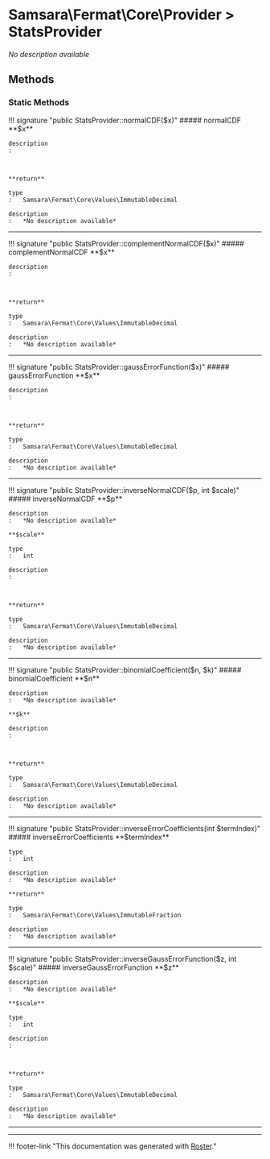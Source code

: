 # Samsara\Fermat\Core\Provider > StatsProvider

*No description available*


## Methods


### Static Methods

!!! signature "public StatsProvider::normalCDF($x)"
    ##### normalCDF
    **$x**

    description
    :   
    
    

    **return**

    type
    :   Samsara\Fermat\Core\Values\ImmutableDecimal

    description
    :   *No description available*

---

!!! signature "public StatsProvider::complementNormalCDF($x)"
    ##### complementNormalCDF
    **$x**

    description
    :   
    
    

    **return**

    type
    :   Samsara\Fermat\Core\Values\ImmutableDecimal

    description
    :   *No description available*

---

!!! signature "public StatsProvider::gaussErrorFunction($x)"
    ##### gaussErrorFunction
    **$x**

    description
    :   
    
    

    **return**

    type
    :   Samsara\Fermat\Core\Values\ImmutableDecimal

    description
    :   *No description available*

---

!!! signature "public StatsProvider::inverseNormalCDF($p, int $scale)"
    ##### inverseNormalCDF
    **$p**

    description
    :   *No description available*

    **$scale**

    type
    :   int

    description
    :   
    
    

    **return**

    type
    :   Samsara\Fermat\Core\Values\ImmutableDecimal

    description
    :   *No description available*

---

!!! signature "public StatsProvider::binomialCoefficient($n, $k)"
    ##### binomialCoefficient
    **$n**

    description
    :   *No description available*

    **$k**

    description
    :   
    
    

    **return**

    type
    :   Samsara\Fermat\Core\Values\ImmutableDecimal

    description
    :   *No description available*

---

!!! signature "public StatsProvider::inverseErrorCoefficients(int $termIndex)"
    ##### inverseErrorCoefficients
    **$termIndex**

    type
    :   int

    description
    :   *No description available*

    **return**

    type
    :   Samsara\Fermat\Core\Values\ImmutableFraction

    description
    :   *No description available*

---

!!! signature "public StatsProvider::inverseGaussErrorFunction($z, int $scale)"
    ##### inverseGaussErrorFunction
    **$z**

    description
    :   *No description available*

    **$scale**

    type
    :   int

    description
    :   
    
    

    **return**

    type
    :   Samsara\Fermat\Core\Values\ImmutableDecimal

    description
    :   *No description available*

---




---
!!! footer-link "This documentation was generated with [Roster](https://jordanrl.github.io/Roster/)."